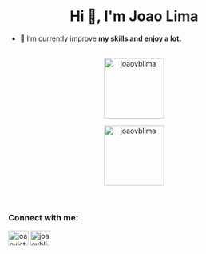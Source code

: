 <h1 align="center">Hi 👋, I'm Joao Lima</h1>

- 🌱 I’m currently improve **my skills and enjoy a lot.**

<br>



<div align="center">
<img height="120cm"src="https://github-readme-stats.vercel.app/api/top-langs?username=joaovblima&show_icons=true&locale=en&layout=compact" alt="joaovblima" /></p>

<img height="120cm" src="https://github-readme-stats.vercel.app/api?username=joaovblima&show_icons=true&locale=en" alt="joaovblima" /></p>
</div>

<br>

<h3 align="left">Connect with me:</h3>
<p align="left">
<a href="https://twitter.com/joaovictrdelima" target="blank"><img align="center" src="https://raw.githubusercontent.com/rahuldkjain/github-profile-readme-generator/master/src/images/icons/Social/twitter.svg" alt="joaovictrdelima" height="30" width="40" /></a>
<a href="https://instagram.com/joaovblima" target="blank"><img align="center" src="https://raw.githubusercontent.com/rahuldkjain/github-profile-readme-generator/master/src/images/icons/Social/instagram.svg" alt="joaovblima" height="30" width="40" /></a>
</p>
